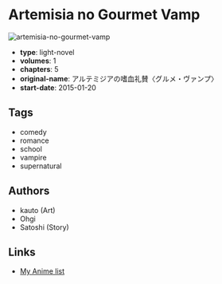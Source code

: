 # Artemisia no Gourmet Vamp

![artemisia-no-gourmet-vamp](https://cdn.myanimelist.net/images/manga/3/164198.jpg)

-   **type**: light-novel
-   **volumes**: 1
-   **chapters**: 5
-   **original-name**: アルテミジアの嗜血礼賛〈グルメ・ヴァンプ〉
-   **start-date**: 2015-01-20

## Tags

-   comedy
-   romance
-   school
-   vampire
-   supernatural

## Authors

-   kauto (Art)
-   Ohgi
-   Satoshi (Story)

## Links

-   [My Anime list](https://myanimelist.net/manga/85467/Artemisia_no_Gourmet_Vamp)

